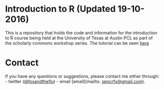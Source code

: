 # Introduction to R (Updated 19-10-2016)
This is a repository that holds the code and information for the introduction to R course being held at the University of Texas at Austin PCL as part of the scholarly commons workshop series. The tutorial can be seen [here](http://htmlpreview.github.io/?https://github.com/sjfox/2016_fall_intro_r/blob/master/code/r_intro.html)


# Contact
If you have any questions or suggestions, please contact me either through:
        - twitter ([@foxandtheflu](https://twitter.com/foxandtheflu))
        - email [email](mailto: spncrfx@gmail.com).
